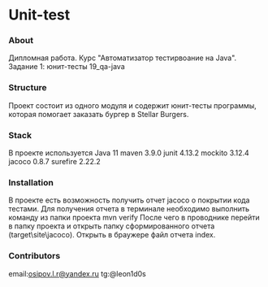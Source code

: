#  Unit-test

### About

Дипломная работа. Курс  "Автоматизатор тестирвоание на Java".       
Задание 1: юнит-тесты 
19_qa-java

### Structure

Проект состоит из одного модуля и содержит юнит-тесты программы, которая помогает заказать бургер в Stellar Burgers.

### Stack
В проекте используется Java 11 maven 3.9.0 junit 4.13.2 mockito 3.12.4 jacoco 0.8.7 surefire 2.22.2

### Installation
В проекте есть возможность получить  отчет jacoco о покрытии кода тестами. Для получения отчета в терминале необходимо выполнить команду из папки проекта
mvn verify
После чего в проводнике перейти в папку проекта и открыть папку сформированного отчета (target\site\jacoco).
Открыть в браужере файл отчета index.

### Contributors
email:osipov.l.r@yandex.ru
tg:@leon1d0s